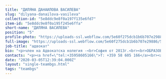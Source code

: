 ```yaml
---
title: "ДИЛЯНА ДАНАИЛОВА ВАСИЛЕВА"
slug: "dilyana-danailova-vasileva"
collection-id: "5e8ddc9e8f0a197f135e6fd7"
item-id: "5e8ddc9e8f0a195f245e6ffa"
short-name: "ДИЛЯНА ВАСИЛЕВА"
position: "5"
profile-photo: "https://uploads-ssl.webflow.com/5e60f275dcb1b6b707e29886/5e60f2e71965c15ebf91c3fc_5e52e2a916879ccfeac75c8e_5ca391c0ab12cd6ba7bea1e6_Vasileva_Small.jpeg"
full-image: "https://uploads-ssl.webflow.com/5e60f275dcb1b6b707e29886/5e871088ff81d6581eb9fa1a_image%2017.jpg"
job-title: "адвокат"
bio: "<p>член на Адвокатска колегия -<br>София от 2013г.<br><br>ОБРАЗОВАНИЕ:<br>СУ \"Св.Климент Охридски\"<br>дипломиран: 2010г.<br>придобита правоспособност: 2011г.<br><br>ОБЛАСТИ НА ПРАКТИКА:<br>Данъчно право, телекомуникационно право, административно право и процес, процесуално представителство пред съд и арбитраж.</p>"
contacts: "<p><a href=\"tel:+35958605166\">T: +359 58 605 166</a><br><a href=\"tel:+359886801410\">M: +359 886 801 410</a><br><a href=\"mailto:radoeva@kantora.bg\">RADOEVA@KANTORA.BG</a><br>SKYPE:&nbsp;ADVOKAT_DILYANA_RADOEVA</p>"
date: "2020-03-05T12:39:04.000Z"
layout: "single-teambgs.html"
tags: "teambgs"
---
```



